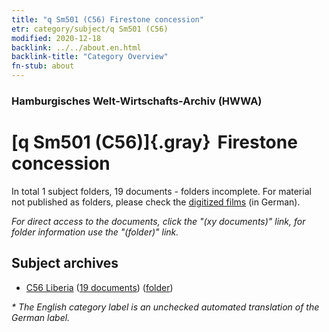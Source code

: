 ```yaml
---
title: "q Sm501 (C56) Firestone concession"
etr: category/subject/q Sm501 (C56)
modified: 2020-12-18
backlink: ../../about.en.html
backlink-title: "Category Overview"
fn-stub: about
---
```


### Hamburgisches Welt-Wirtschafts-Archiv (HWWA)
# [q Sm501 (C56)]{.gray}&#8201; Firestone concession&#160; 





In total 1 subject folders, 19 documents - folders incomplete.
For material not published as folders, please check the [digitized films](/film/h1_sh) (in German).

_For direct access to the documents, click the "(xy documents)" link, for folder information use the "(folder)" link._

## Subject archives


- [C56 Liberia](../../../geo/about.en.html#C56) (<a href="https://dfg-viewer.de/show/?tx_dlf[id]=https://pm20.zbw.eu/mets/sh/1414xx/141405/1460xx/146019/public.mets.en.xml" target="_blank">19 documents</a>) ([folder](http://purl.org/pressemappe20/folder/sh/141405,146019))


_* The English category label is an unchecked automated translation of the German label._

